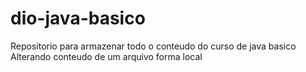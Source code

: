 # dio-java-basico
Repositorio para armazenar todo o conteudo do  curso de java basico
Alterando conteudo de um arquivo forma local
